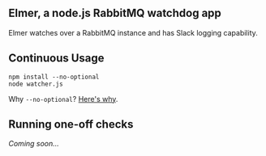 ## Elmer, a node.js RabbitMQ watchdog app

Elmer watches over a RabbitMQ instance and has Slack logging capability.

## Continuous Usage

```
npm install --no-optional
node watcher.js
```

Why `--no-optional`?  [Here's why](https://github.com/trentm/node-bunyan/issues/216).

## Running one-off checks

_Coming soon..._
